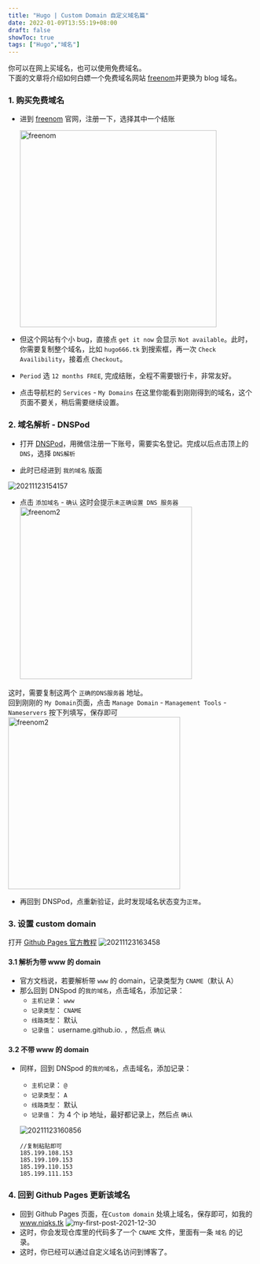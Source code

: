 ```yaml
---
title: "Hugo | Custom Domain 自定义域名篇"
date: 2022-01-09T13:55:19+08:00
draft: false
showToc: true
tags: ["Hugo","域名"]
---
```


你可以在网上买域名，也可以使用免费域名。  
下面的文章将介绍如何白嫖一个免费域名网站 [freenom](https://www.freenom.com/)并更换为 blog 域名。

### 1. 购买免费域名

- 进到 [freenom](https://www.freenom.com/) 官网，注册一下，选择其中一个结账
  <!-- ![20211123152149](https://i.loli.net/2021/11/23/vS8wIAzhW1tyGs5.png) -->
  <img src="https://i.loli.net/2021/11/23/vS8wIAzhW1tyGs5.png" width = "400" alt="freenom" />

- 但这个网站有个小 bug，直接点 `get it now` 会显示 `Not available`。此时，你需要复制整个域名，比如 `hugo666.tk` 到搜索框，再一次 `Check Availibility`，接着点 `Checkout`。
- `Period` 选 `12 months FREE`, 完成结账，全程不需要银行卡，非常友好。

- 点击导航栏的 `Services` - `My Domains` 在这里你能看到刚刚得到的域名，这个页面不要关，稍后需要继续设置。

### 2. 域名解析 - DNSPod

- 打开 [DNSPod](https://www.dnspod.cn/)，用微信注册一下账号，需要实名登记。完成以后点击顶上的 `DNS`，选择 `DNS解析`

- 此时已经进到 `我的域名` 版面

![20211123154157](https://i.loli.net/2021/11/23/ykMVugWKYEFvRpc.png)

- 点击 `添加域名` - `确认` 这时会提示`未正确设置 DNS 服务器`
  <img src="https://i.loli.net/2021/11/23/CxpFjJVbB9Ke7WQ.png" height = "350" alt="freenom2" />

这时，需要复制这两个 `正确的DNS服务器` 地址。  
回到刚刚的 `My Domain`页面，点击 `Manage Domain` - `Management Tools` - `Nameservers` 按下列填写，保存即可
<img src="https://i.loli.net/2021/11/23/O8NpnUXISQweDFJ.png" height = "350" alt="freenom2" />

- 再回到 DNSPod，点重新验证，此时发现域名状态变为`正常`。

### 3. 设置 custom domain

打开 [Github Pages 官方教程](https://docs.github.com/cn/pages/configuring-a-custom-domain-for-your-github-pages-site/managing-a-custom-domain-for-your-github-pages-site)
![20211123163458](https://i.loli.net/2021/11/23/s3bBjCOqW67vy4k.png)

#### 3.1 解析为带 www 的 domain

- 官方文档说，若要解析带 `www` 的 domain，记录类型为 `CNAME`（默认 A）
- 那么回到 DNSpod 的`我的域名`，点击域名，添加记录：
  - `主机记录`： `www`
  - `记录类型`： `CNAME`
  - `线路类型`： 默认
  - `记录值`： username.github.io. ，然后点 `确认`

#### 3.2 不带 www 的 domain

- 同样，回到 DNSpod 的`我的域名`，点击域名，添加记录：

  - `主机记录`： `@`
  - `记录类型`： `A`
  - `线路类型`： 默认
  - `记录值`： 为 4 个 ip 地址，最好都记录上，然后点 `确认`

  ![20211123160856](https://i.loli.net/2021/11/23/auzNPdhDHtbw81Q.png)

  ```
  //复制粘贴即可
  185.199.108.153
  185.199.109.153
  185.199.110.153
  185.199.111.153
  ```

### 4. 回到 Github Pages 更新该域名

- 回到 Github Pages 页面，在`Custom domain` 处填上域名，保存即可，如我的 www.niqks.tk
  ![my-first-post-2021-12-30](https://blogpic-1308403500.file.myqcloud.com/markdown/my-first-post-2021-12-30.png)
- 这时，你会发现仓库里的代码多了一个 `CNAME` 文件，里面有一条 `域名` 的记录。
- 这时，你已经可以通过自定义域名访问到博客了。
